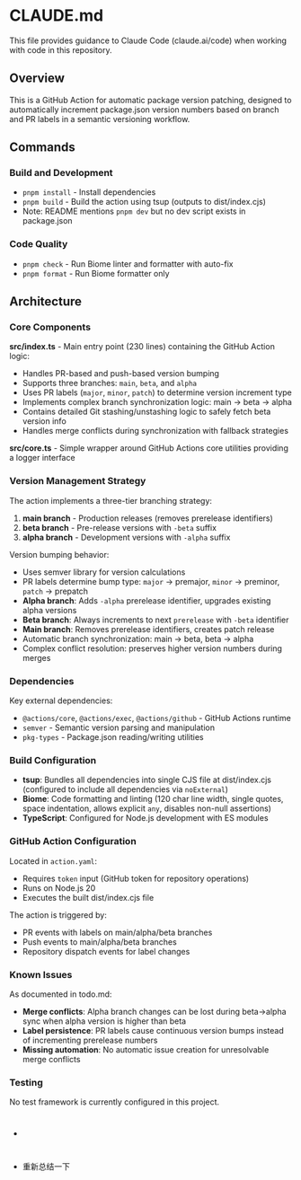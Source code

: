 # CLAUDE.md

This file provides guidance to Claude Code (claude.ai/code) when working with code in this repository.

## Overview

This is a GitHub Action for automatic package version patching, designed to automatically increment package.json version numbers based on branch and PR labels in a semantic versioning workflow.

## Commands

### Build and Development
- `pnpm install` - Install dependencies
- `pnpm build` - Build the action using tsup (outputs to dist/index.cjs)
- Note: README mentions `pnpm dev` but no dev script exists in package.json

### Code Quality
- `pnpm check` - Run Biome linter and formatter with auto-fix
- `pnpm format` - Run Biome formatter only

## Architecture

### Core Components

**src/index.ts** - Main entry point (230 lines) containing the GitHub Action logic:
- Handles PR-based and push-based version bumping
- Supports three branches: `main`, `beta`, and `alpha`
- Uses PR labels (`major`, `minor`, `patch`) to determine version increment type
- Implements complex branch synchronization logic: main → beta → alpha
- Contains detailed Git stashing/unstashing logic to safely fetch beta version info
- Handles merge conflicts during synchronization with fallback strategies

**src/core.ts** - Simple wrapper around GitHub Actions core utilities providing a logger interface

### Version Management Strategy

The action implements a three-tier branching strategy:

1. **main branch** - Production releases (removes prerelease identifiers)
2. **beta branch** - Pre-release versions with `-beta` suffix  
3. **alpha branch** - Development versions with `-alpha` suffix

Version bumping behavior:
- Uses semver library for version calculations
- PR labels determine bump type: `major` → premajor, `minor` → preminor, `patch` → prepatch
- **Alpha branch**: Adds `-alpha` prerelease identifier, upgrades existing alpha versions
- **Beta branch**: Always increments to next `prerelease` with `-beta` identifier
- **Main branch**: Removes prerelease identifiers, creates patch release
- Automatic branch synchronization: main → beta, beta → alpha
- Complex conflict resolution: preserves higher version numbers during merges

### Dependencies

Key external dependencies:
- `@actions/core`, `@actions/exec`, `@actions/github` - GitHub Actions runtime
- `semver` - Semantic version parsing and manipulation
- `pkg-types` - Package.json reading/writing utilities

### Build Configuration

- **tsup**: Bundles all dependencies into single CJS file at dist/index.cjs (configured to include all dependencies via `noExternal`)
- **Biome**: Code formatting and linting (120 char line width, single quotes, space indentation, allows explicit `any`, disables non-null assertions)
- **TypeScript**: Configured for Node.js development with ES modules

### GitHub Action Configuration

Located in `action.yaml`:
- Requires `token` input (GitHub token for repository operations)
- Runs on Node.js 20
- Executes the built dist/index.cjs file

The action is triggered by:
- PR events with labels on main/alpha/beta branches
- Push events to main/alpha/beta branches
- Repository dispatch events for label changes

### Known Issues

As documented in todo.md:
- **Merge conflicts**: Alpha branch changes can be lost during beta→alpha sync when alpha version is higher than beta
- **Label persistence**: PR labels cause continuous version bumps instead of incrementing prerelease numbers
- **Missing automation**: No automatic issue creation for unresolvable merge conflicts

### Testing

No test framework is currently configured in this project.
- #
- 重新总结一下